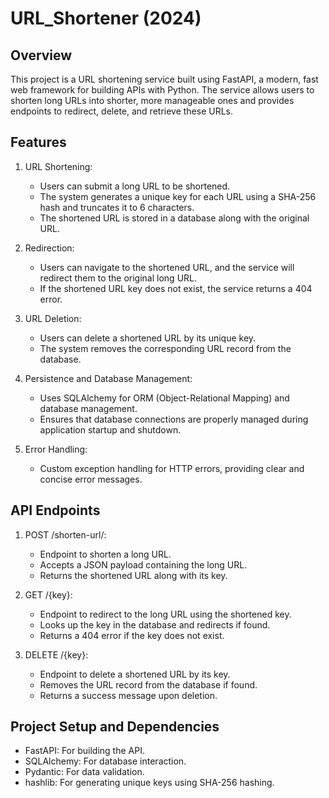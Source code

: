 # URL_Shortener (2024)

## Overview 

This project is a URL shortening service built using FastAPI, a modern, fast web framework for building APIs with Python. The service allows users to shorten long URLs into shorter, more manageable ones and provides endpoints to redirect, delete, and retrieve these URLs.

## Features 

1. URL Shortening:
   - Users can submit a long URL to be shortened.
   - The system generates a unique key for each URL using a SHA-256 hash and truncates it to 6 characters.
   - The shortened URL is stored in a database along with the original URL.

2. Redirection:
   - Users can navigate to the shortened URL, and the service will redirect them to the original long URL.
   - If the shortened URL key does not exist, the service returns a 404 error.

3. URL Deletion:
   - Users can delete a shortened URL by its unique key.
   - The system removes the corresponding URL record from the database.

4. Persistence and Database Management:
   - Uses SQLAlchemy for ORM (Object-Relational Mapping) and database management.
   - Ensures that database connections are properly managed during application startup and shutdown.

5. Error Handling:
   - Custom exception handling for HTTP errors, providing clear and concise error messages.

## API Endpoints

1. POST /shorten-url/:
   - Endpoint to shorten a long URL.
   - Accepts a JSON payload containing the long URL.
   - Returns the shortened URL along with its key.

2. GET /{key}:
   - Endpoint to redirect to the long URL using the shortened key.
   - Looks up the key in the database and redirects if found.
   - Returns a 404 error if the key does not exist.

3. DELETE /{key}:
   - Endpoint to delete a shortened URL by its key.
   - Removes the URL record from the database if found.
   - Returns a success message upon deletion.


## Project Setup and Dependencies

- FastAPI: For building the API.
- SQLAlchemy: For database interaction.
- Pydantic: For data validation.
- hashlib: For generating unique keys using SHA-256 hashing.

